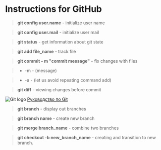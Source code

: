 # Instructions for GitHub

>**git config user.name** - initialize user name

>**git config user.mail** - initialize user mail

>**git status** - get information about git state

>**git add file_name** - track file

>**git commit - m "commit message"** - fix changes with files

> - -m - (message)

> - -a - (let us avoid repeating command add)

> **git diff** - viewing changes before commit

![Git logo](https://miro.medium.com/max/1400/0*jIyGQA6mkKZ8Rc2w.jpg)
[Руководство по Git](https://github.com/cyberspacedk/Git-commands "Help")

> **git branch** - display out branches

> **git branch name** - create new branch

> **git merge branch_name** - combine two branches

>**git checkout -b new_branch_name** - creating and transition to new branch.